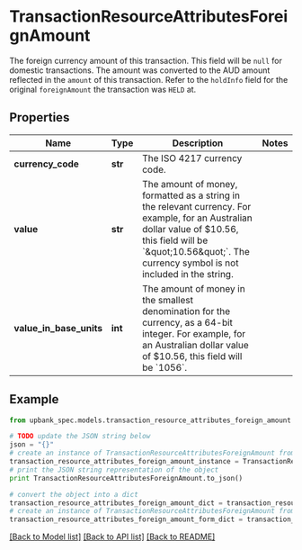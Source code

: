 # TransactionResourceAttributesForeignAmount

The foreign currency amount of this transaction. This field will be `null` for domestic transactions. The amount was converted to the AUD amount reflected in the `amount` of this transaction. Refer to the `holdInfo` field for the original `foreignAmount` the transaction was `HELD` at. 

## Properties

Name | Type | Description | Notes
------------ | ------------- | ------------- | -------------
**currency_code** | **str** | The ISO 4217 currency code.  | 
**value** | **str** | The amount of money, formatted as a string in the relevant currency. For example, for an Australian dollar value of $10.56, this field will be &#x60;\&quot;10.56\&quot;&#x60;. The currency symbol is not included in the string.  | 
**value_in_base_units** | **int** | The amount of money in the smallest denomination for the currency, as a 64-bit integer.  For example, for an Australian dollar value of $10.56, this field will be &#x60;1056&#x60;.  | 

## Example

```python
from upbank_spec.models.transaction_resource_attributes_foreign_amount import TransactionResourceAttributesForeignAmount

# TODO update the JSON string below
json = "{}"
# create an instance of TransactionResourceAttributesForeignAmount from a JSON string
transaction_resource_attributes_foreign_amount_instance = TransactionResourceAttributesForeignAmount.from_json(json)
# print the JSON string representation of the object
print TransactionResourceAttributesForeignAmount.to_json()

# convert the object into a dict
transaction_resource_attributes_foreign_amount_dict = transaction_resource_attributes_foreign_amount_instance.to_dict()
# create an instance of TransactionResourceAttributesForeignAmount from a dict
transaction_resource_attributes_foreign_amount_form_dict = transaction_resource_attributes_foreign_amount.from_dict(transaction_resource_attributes_foreign_amount_dict)
```
[[Back to Model list]](../README.md#documentation-for-models) [[Back to API list]](../README.md#documentation-for-api-endpoints) [[Back to README]](../README.md)


